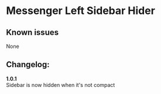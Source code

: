 # Messenger Left Sidebar Hider
## Known issues
None
## Changelog:
**1.0.1**<br>
Sidebar is now hidden when it's not compact
